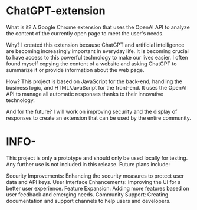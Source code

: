 # ChatGPT-extension

What is it?
A Google Chrome extension that uses the OpenAI API to analyze the content of the currently open page to meet the user's needs.

Why?
I created this extension because ChatGPT and artificial intelligence are becoming increasingly important in everyday life. It is becoming crucial to have access to this powerful technology to make our lives easier. I often found myself copying the content of a website and asking ChatGPT to summarize it or provide information about the web page.

How?
This project is based on JavaScript for the back-end, handling the business logic, and HTML/JavaScript for the front-end. It uses the OpenAI API to manage all automatic responses thanks to their innovative technology.

And for the future?
I will work on improving security and the display of responses to create an extension that can be used by the entire community.

# INFO-
This project is only a prototype and should only be used locally for testing. Any further use is not included in this release. Future plans include:

Security Improvements: Enhancing the security measures to protect user data and API keys.
User Interface Enhancements: Improving the UI for a better user experience.
Feature Expansion: Adding more features based on user feedback and emerging needs.
Community Support: Creating documentation and support channels to help users and developers.

